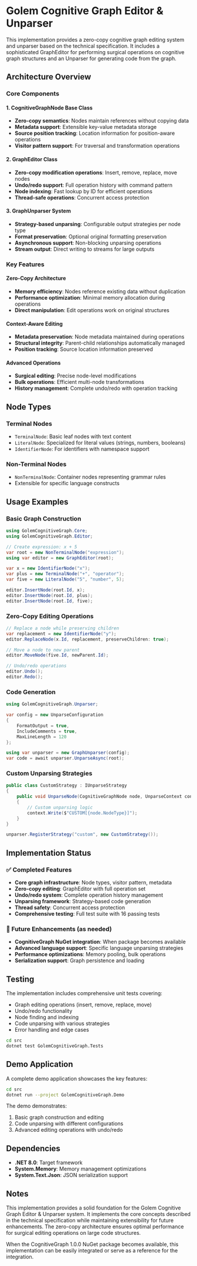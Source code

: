 # Golem Cognitive Graph Editor & Unparser

This implementation provides a zero-copy cognitive graph editing system and unparser based on the technical specification. It includes a sophisticated GraphEditor for performing surgical operations on cognitive graph structures and an Unparser for generating code from the graph.

## Architecture Overview

### Core Components

#### 1. CognitiveGraphNode Base Class
- **Zero-copy semantics**: Nodes maintain references without copying data
- **Metadata support**: Extensible key-value metadata storage
- **Source position tracking**: Location information for position-aware operations
- **Visitor pattern support**: For traversal and transformation operations

#### 2. GraphEditor Class
- **Zero-copy modification operations**: Insert, remove, replace, move nodes
- **Undo/redo support**: Full operation history with command pattern
- **Node indexing**: Fast lookup by ID for efficient operations
- **Thread-safe operations**: Concurrent access protection

#### 3. GraphUnparser System
- **Strategy-based unparsing**: Configurable output strategies per node type
- **Format preservation**: Optional original formatting preservation
- **Asynchronous support**: Non-blocking unparsing operations
- **Stream output**: Direct writing to streams for large outputs

### Key Features

#### Zero-Copy Architecture
- **Memory efficiency**: Nodes reference existing data without duplication
- **Performance optimization**: Minimal memory allocation during operations
- **Direct manipulation**: Edit operations work on original structures

#### Context-Aware Editing
- **Metadata preservation**: Node metadata maintained during operations
- **Structural integrity**: Parent-child relationships automatically managed
- **Position tracking**: Source location information preserved

#### Advanced Operations
- **Surgical editing**: Precise node-level modifications
- **Bulk operations**: Efficient multi-node transformations
- **History management**: Complete undo/redo with operation tracking

## Node Types

### Terminal Nodes
- `TerminalNode`: Basic leaf nodes with text content
- `LiteralNode`: Specialized for literal values (strings, numbers, booleans)
- `IdentifierNode`: For identifiers with namespace support

### Non-Terminal Nodes
- `NonTerminalNode`: Container nodes representing grammar rules
- Extensible for specific language constructs

## Usage Examples

### Basic Graph Construction
```csharp
using GolemCognitiveGraph.Core;
using GolemCognitiveGraph.Editor;

// Create expression: x + 5
var root = new NonTerminalNode("expression");
using var editor = new GraphEditor(root);

var x = new IdentifierNode("x");
var plus = new TerminalNode("+", "operator");
var five = new LiteralNode("5", "number", 5);

editor.InsertNode(root.Id, x);
editor.InsertNode(root.Id, plus);
editor.InsertNode(root.Id, five);
```

### Zero-Copy Editing Operations
```csharp
// Replace a node while preserving children
var replacement = new IdentifierNode("y");
editor.ReplaceNode(x.Id, replacement, preserveChildren: true);

// Move a node to new parent
editor.MoveNode(five.Id, newParent.Id);

// Undo/redo operations
editor.Undo();
editor.Redo();
```

### Code Generation
```csharp
using GolemCognitiveGraph.Unparser;

var config = new UnparseConfiguration
{
    FormatOutput = true,
    IncludeComments = true,
    MaxLineLength = 120
};

using var unparser = new GraphUnparser(config);
var code = await unparser.UnparseAsync(root);
```

### Custom Unparsing Strategies
```csharp
public class CustomStrategy : IUnparseStrategy
{
    public void UnparseNode(CognitiveGraphNode node, UnparseContext context)
    {
        // Custom unparsing logic
        context.Write($"CUSTOM[{node.NodeType}]");
    }
}

unparser.RegisterStrategy("custom", new CustomStrategy());
```

## Implementation Status

### ✅ Completed Features
- **Core graph infrastructure**: Node types, visitor pattern, metadata
- **Zero-copy editing**: GraphEditor with full operation set
- **Undo/redo system**: Complete operation history management
- **Unparsing framework**: Strategy-based code generation
- **Thread safety**: Concurrent access protection
- **Comprehensive testing**: Full test suite with 16 passing tests

### 🔄 Future Enhancements (as needed)
- **CognitiveGraph NuGet integration**: When package becomes available
- **Advanced language support**: Specific language unparsing strategies
- **Performance optimizations**: Memory pooling, bulk operations
- **Serialization support**: Graph persistence and loading

## Testing

The implementation includes comprehensive unit tests covering:
- Graph editing operations (insert, remove, replace, move)
- Undo/redo functionality
- Node finding and indexing
- Code unparsing with various strategies
- Error handling and edge cases

```bash
cd src
dotnet test GolemCognitiveGraph.Tests
```

## Demo Application

A complete demo application showcases the key features:

```bash
cd src
dotnet run --project GolemCognitiveGraph.Demo
```

The demo demonstrates:
1. Basic graph construction and editing
2. Code unparsing with different configurations
3. Advanced editing operations with undo/redo

## Dependencies

- **.NET 8.0**: Target framework
- **System.Memory**: Memory management optimizations
- **System.Text.Json**: JSON serialization support

## Notes

This implementation provides a solid foundation for the Golem Cognitive Graph Editor & Unparser system. It implements the core concepts described in the technical specification while maintaining extensibility for future enhancements. The zero-copy architecture ensures optimal performance for surgical editing operations on large code structures.

When the CognitiveGraph 1.0.0 NuGet package becomes available, this implementation can be easily integrated or serve as a reference for the integration.